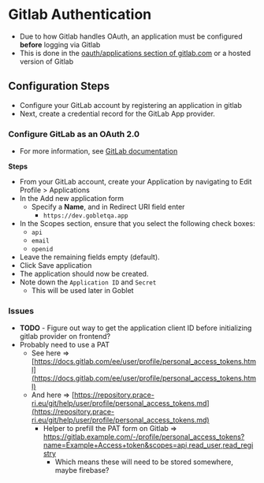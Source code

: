 # Gitlab Authentication
* Due to how Gitlab handles OAuth, an application must be configured **before** logging via Gitlab
* This is done in the [oauth/applications section of gitlab.com](https://gitlab.com/oauth/applications) or a hosted version of Gitlab

## Configuration Steps

* Configure your GitLab account by registering an application in gitlab
* Next, create a credential record for the GitLab App provider.

### Configure GitLab as an OAuth 2.0
* For more information, see [GitLab documentation](https://docs.gitlab.com/ee/integration/oauth_provider.html)

**Steps**
* From your GitLab account, create your Application by navigating to Edit Profile > Applications
* In the Add new application form
  * Specify a **Name**, and in Redirect URI field enter
    * `https://dev.gobletqa.app`
* In the Scopes section, ensure that you select the following check boxes:
  * `api`
  * `email`
  * `openid`
* Leave the remaining fields empty (default).
* Click Save application
* The application should now be created.
* Note down the `Application ID` and `Secret`
  * This will be used later in Goblet


### Issues
* **TODO** - Figure out way to get the application client ID before initializing gitlab provider on frontend?
* Probably need to use a PAT
  * See here => [https://docs.gitlab.com/ee/user/profile/personal_access_tokens.html](https://docs.gitlab.com/ee/user/profile/personal_access_tokens.html)
  * And here => [https://repository.prace-ri.eu/git/help/user/profile/personal_access_tokens.md](https://repository.prace-ri.eu/git/help/user/profile/personal_access_tokens.md)
    * Helper to prefill the PAT form on Gitlab => https://gitlab.example.com/-/profile/personal_access_tokens?name=Example+Access+token&scopes=api,read_user,read_registry
      * Which means these will need to be stored somewhere, maybe firebase?


